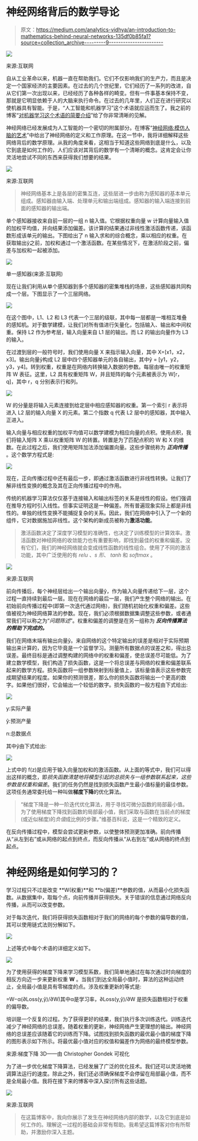 # 神经网络背后的数学导论

> 原文：<https://medium.com/analytics-vidhya/an-introduction-to-mathematics-behind-neural-networks-135df0b85fa1?source=collection_archive---------9----------------------->

![](img/e94584d01ae482a2cd6a6a80c1063552.png)

来源:互联网

自从工业革命以来，机器一直在帮助我们。它们不仅影响我们的生产力，而且是决定一个国家经济的主要因素。在过去的几个世纪里，它们经历了一系列的改进，自从它们第一次出现以来，已经经历了各种各样的畸变。但有一件事基本保持不变，那就是它明显依赖于人的大脑来执行命令。在过去的几年里，人们正在进行研究以使机器具有智能。于是，“人工智能和机器学习”这个术语就应运而生了。我之前的博客“[对机器学习这个术语的简要介绍](/analytics-vidhya/a-brief-introduction-to-the-term-machine-learning-40e0e995b722)”给了你非常清晰的见解。

神经网络已经发展成为人工智能的一个密切的附属部分。在博客“[神经网络:模仿人脑的艺术](/analytics-vidhya/neural-networks-an-art-to-mimic-human-brain-7c5fcbe5c921)”中给出了神经网络的定义和工作原理。在这一节中，我将详细解释这些网络背后的数学原理。从我的角度来看，这相当于知道这些网络到底是什么，以及它到底是如何工作的，人们应该对其背后的数学有一个清晰的概念。这肯定会让你灵活地尝试不同的东西来获得我们想要的结果。

![](img/7fef2e93be82a3c0d20fab7aaafd75ec.png)

来源:互联网

> 神经网络基本上是各层的密集互连，这些层进一步由称为感知器的基本单元组成。感知器由输入端、处理单元和输出端组成。感知器的输入端连接到前面的感知器的输出端。

单个感知器接收来自前一层的一组 n 输入值。它根据权重向量 w 计算向量输入值的加权平均值，并向结果添加偏差。该计算的结果通过非线性激活函数传递，该函数形成该单元的输出。下图给出了 n 输入求和的综合概念，乘以相应的权重。在获取输出ŷ之前，加权和通过一个激活函数。在某些情况下，在激活阶段之前，偏差与加权和一起被添加。

![](img/d3af5f7b559382e6099e69b787d177ac.png)

单一感知器(来源:互联网)

现在让我们利用从单个感知器到多个感知器的密集堆栈的场景，这些感知器共同构成一个层。下图显示了一个三层网络。

![](img/81c6fc6cd20f0643c2326d55e2719f1c.png)

在这个图中，L1、L2 和 L3 代表一个三层的级联，其中每一层都是一堆相互堆叠的感知机。对于数学建模，让我们对所有值进行矢量化，包括输入、输出和中间权重。保持 L2 作为参考层，输入向量来自 L1 层的输出。而 L2 的输出向量作为 L3 的输入。

在过渡到层的一般符号时，我们使用向量 X 来指示输入向量，其中 X=[x1，x2，x3]。输出向量ŷ构成 L2 层中四个感知器单元的各自输出，其中ŷ = [y1，y2，y3，y4]。转到权重，权重是在网络内转换输入数据的参数。每层由唯一的权重矩阵 W 表征。这里，L2 具有权重矩阵 W，并且矩阵的每个元素被表示为 W[r，q]，其中 r，q 分别表示行和列。

![](img/2837dce82fc5404eb626cda294ec1a84.png)

W 的分量是将输入元素连接到给定层中相应感知器的权重。第一个索引 r 表示将进入 L2 层的输入向量 X 的元素。第二个指数 q 代表 L2 层中的感知器，其中输入正进入。

输入向量与相应权重的加权平均值可以数学建模为相应向量的点积。使用点积，我们将输入矩阵 X 乘以权重矩阵 W 的转置。转置是为了匹配点积的 W 和 X 的维数。在此过程之后，我们使用矩阵加法添加偏置向量。这些步骤统称为 ***正向传播*** 。这个数学方程式是:

![](img/9346427b9d339d51eb9016f99a54ca79.png)

现在，正向传播过程中还有最后一步，即通过激活函数进行非线性转换。让我们了解非线性变换的概念及其在正向传播过程中的作用。

传统的机器学习算法仅仅基于连接输入和输出标签的关系是线性的假设。他们强调在推导方程时引入线性。但事实证明这是一种偏差。所有普遍现象实际上都是非线性的。单独的线性变换不能捕捉复杂的关系。因此，我们在网络中引入了一个新的组件，它对数据施加非线性。这个架构的新成员被称为**激活功能**。

> 激活函数决定了深度学习模型的准确性，也决定了训练模型的计算效率。激活函数对神经网络的收敛能力也有重要影响，即找到最佳的权重和偏差。没有它们，我们的神经网络就会变成线性函数的线性组合。使用了不同的激活功能，其中广泛使用的有 *relu* 、*s 形*、 *tanh* 和 *softmax* 。

![](img/13dd4e1dd884889ef2c939efe62a23e3.png)

来源:互联网

前向传播后，每个神经层给出一个输出向量ŷ，作为输入向量传递给下一层，这个过程一直持续到最后一层。现在在网络的最后一层，我们产生整个网络的输出。在初始前向传播过程中(即第一次迭代通过网络)，我们随机初始化权重和偏差。这些值被视为神经网络算法的参数。现在，我们必须根据数据集调整这些参数，或者通常我们可以称之为“*问题陈述*”。权重和偏差的调整是在另一组称为 ***反向传播算法的帮助下完成的。***

我们在网络末端有输出向量ŷ。来自网络的这个特定输出的误差是相对于实际预期输出来计算的，因为它毕竟是一个监督学习。测量所有数据点的误差之和，得出总误差。最终目标是通过调整构建的网络中的权重和偏差，使总误差尽可能低。为了建立数学模型，我们构造了损失函数，这是一个将总误差与网络的权重和偏差联系起来的数学方程。损失函数将一组参数映射到标量值上，该标量值表示这些参数完成期望结果的程度。如果你的预测很差，那么你的损失函数将输出一个更高的数字。如果他们很好，它会输出一个较低的数字。损失函数的一般方程由下式给出:

![](img/faf987f1d2c957f31c0f682698421106.png)

y:实际产量

ŷ:预测产量

n:总数据点

其中ŷ由下式给出:

![](img/e38cc7763447dc08fd33bcf30c2ae9c8.png)

上式中的 f(z)是应用于输入向量加权和的激活函数。从上面的等式中，我们可以得出这样的概念，即*损失函数清楚地将模型引起的总损失与一组参数联系起来，这些参数是权重和偏差*。我们的任务仍然是找到损失函数产生最小值标量的最佳参数。这项任务通常委托给一种叫做**梯度下降**的优化算法。

> “梯度下降是一种一阶迭代优化算法，用于寻找可微分函数的局部最小值。为了使用梯度下降找到函数的局部最小值，我们采取与函数在当前点的梯度(或近似梯度)的*负值*成比例的步骤。”维基百科说，这是一个精致的定义。

在反向传播过程中，模型会尝试更新参数，以使整体预测更加准确。前向传播从“从左到右”或从网络的起点到终点，而反向传播从“从右到左”或从网络的终点到起点。

# 神经网络是如何学习的？

学习过程只不过是改变 **W(权重)**和 **b(偏差)**参数的值，从而最小化损失函数。从数据集中，取每个点，向前传播并获得损失。关于错误的信息通过网络反向传播，从而可以改变参数。

对于每次迭代，我们将获得损失函数相对于我们的网络的每个参数的偏导数的值，其可以使用链式法则分解如下。

![](img/7f35f3e4a745c8dc12d8ec4d95cd30de.png)

上述等式中每个术语的详细定义如下。

![](img/361114c297414a381653b98eed4c3673.png)

为了使用获得的梯度下降来学习模型系数，我们简单地通过在每次通过时向梯度的相反方向迈一步来更新权重 **W** 。当我们到达全局最小值时，算法的这种运动终止，全局最小值是具有零梯度的点。涉及权重更新的等式是:

=W−α(∂Loss(y,ŷ)/∂W)其中α是学习率，∂Loss(y,ŷ)/∂W 是损失函数相对于权重的偏导数。

培训是一个反复的过程。为了获得更好的结果，我们执行多次训练迭代。训练迭代减少了神经网络的总误差。随着权重的更新，神经网络产生更理想的输出。神经网络的总误差应该随着它的训练而下降。试图找到损失函数的最优最小值的梯度下降的图形表示如下所示。将最优最小值对应的权值和偏差作为网络的最终模型参数。

来源:梯度下降 3D——由
Christopher Gondek 可视化

为了进一步优化梯度下降算法，已经发展了广泛的优化技术。我们还可以灵活地微调算法运行的速度。除此之外，我们还必须确保梯度不会停留在局部最小值，而不是全局最小值。我将在接下来的博客中深入探讨所有这些话题。

![](img/b7f15d73bec2a54ca0f02a437c67500a.png)

来源:互联网

> 在这篇博客中，我向你展示了发生在神经网络内部的数学，以及它到底是如何工作的。理解这一过程的基础会非常有帮助。我希望这篇博客对你有所帮助，并激励你深入主题。